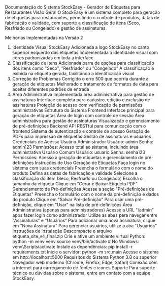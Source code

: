Documentação do Sistema StockEasy - Gerador de Etiquetas para Restaurantes
Visão Geral
O StockEasy é um sistema completo para geração de etiquetas para restaurantes, permitindo o controle de produtos, datas de fabricação e validade, com suporte a classificação de itens (Seco, Resfriado ou Congelado) e gestão de assinaturas.

Melhorias Implementadas na Versão 2
1. Identidade Visual StockEasy
Adicionada a logo StockEasy no canto superior esquerdo das etiquetas
Implementada a identidade visual com cores padronizadas em toda a interface
2. Classificação de Itens
Adicionada barra de opções para classificação dos itens como "Seco", "Resfriado" ou "Congelado"
A classificação é exibida na etiqueta gerada, facilitando a identificação visual
3. Correção de Problemas
Corrigido o erro 500 que ocorria durante a geração de etiquetas
Melhorado o tratamento de formatos de data para aceitar diferentes padrões de entrada
4. Área Administrativa
Implementada área administrativa para gestão de assinaturas
Interface completa para cadastro, edição e exclusão de assinaturas
Proteção de acesso com verificação de permissões administrativas
Estrutura do Sistema
Frontend
Interface principal para geração de etiquetas
Área de login com controle de sessão
Área administrativa para gestão de assinaturas
Visualização e gerenciamento de pré-definições
Backend
API RESTful para comunicação com o frontend
Sistema de autenticação e controle de acesso
Geração de PDFs para impressão de etiquetas
Gestão de assinaturas e usuários
Credenciais de Acesso
Usuário Administrador
Usuário: admin
Senha: admin123
Permissões: Acesso total ao sistema, incluindo área administrativa
Usuário Comum
Usuário: usuario
Senha: senha123
Permissões: Acesso à geração de etiquetas e gerenciamento de pré-definições
Instruções de Uso
Geração de Etiquetas
Faça login no sistema com suas credenciais
Preencha o formulário com o nome do produto
Defina as datas de fabricação e validade
Selecione a classificação do item (Seco, Resfriado ou Congelado)
Escolha o tamanho da etiqueta
Clique em "Gerar e Baixar Etiqueta PDF"
Gerenciamento de Pré-definições
Acesse a seção "Pré-definições de Etiquetas"
Preencha o formulário com o nome da pré-definição e dados do produto
Clique em "Salvar Pré-definição"
Para usar uma pré-definição, clique em "Usar" na lista de pré-definições
Área Administrativa (apenas para administradores)
Acesse a URL "/admin" após fazer login como administrador
Utilize as abas para navegar entre "Assinaturas" e "Usuários"
Para adicionar uma nova assinatura, clique em "Nova Assinatura"
Para gerenciar usuários, utilize a aba "Usuários"
Instruções de Instalação
Descompacte o arquivo etiqueta_site_v4_final.zip
Crie e ative um ambiente virtual Python:
python -m venv venv
source venv/bin/activate  # No Windows: venv\Scripts\activate
Instale as dependências:
pip install -r requirements.txt
Inicie o servidor:
python -m src.main
Acesse o sistema em http://localhost:5000
Requisitos do Sistema
Python 3.8 ou superior
Navegador web moderno (Chrome, Firefox, Edge, Safari)
Conexão com a internet para carregamento de fontes e ícones
Suporte
Para suporte técnico ou dúvidas sobre o sistema, entre em contato com a equipe StockEasy.
